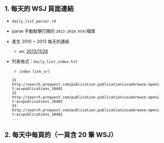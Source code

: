 ## 1. 每天的 WSJ 頁面連結
- `daily_list_parser.rd`
- parse  手動點擊打開的 `2013-2010.html`檔案
- 產生 2010 ~ 2013 每天的連結
	 - ex: [2013/11/26](http://search.proquest.com/publication.publicationissuebrowse:openissue/issuenav/02013Y11Y26$23Nov+26,+2013?t:ac=publications_10482)
- 列表格式：`daily_list_index.txt`
	- `index link_url`

	```
	31 http://search.proquest.com/publication.publicationissuebrowse:openissue/issuenav/02013Y11Y26$23Nov+26,+2013?t:ac=publications_10482
	32 http://search.proquest.com/publication.publicationissuebrowse:openissue/issuenav/02013Y11Y25$23Nov+25,+2013?t:ac=publications_10482
	33 http://search.proquest.com/publication.publicationissuebrowse:openissue/issuenav/02013Y11Y24$23Nov+24,+2013?t:ac=publications_10482
	...
	```

## 2. 每天中每頁的（一頁含 20 筆 WSJ）